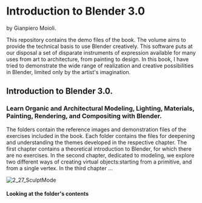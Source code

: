 # Introduction to Blender 3.0
by Gianpiero Moioli.

This repository contains the demo files of the book.
The volume aims to provide the technical basis to use Blender creatively.
This software puts at our disposal a set of disparate instruments of expression available for many uses from art to architecture, from painting to design.
In this book, I have tried to demonstrate the wide range of realization and creative possibilities in Blender, limited only by the artist's imagination.

## Introduction to Blender 3.0.
### Learn Organic and Architectural Modeling, Lighting, Materials, Painting, Rendering, and Compositing with Blender.

The folders contain the reference images and demonstration files of the exercises included in the book.
Each folder contains the files for deepening and understanding the themes developed in the respective chapter.
The first chapter contains a theoretical introduction to Blender, for which there are no exercises.
In the second chapter, dedicated to modeling, we explore two different ways of creating virtual objects:starting from a primitive, and from a single vertex.
In the third chapter …

![2_27_SculptMode](https://user-images.githubusercontent.com/95879583/147708349-262be258-0a1e-403c-91ae-9575af2d5b2e.jpg)


#### Looking at the folder's contents
